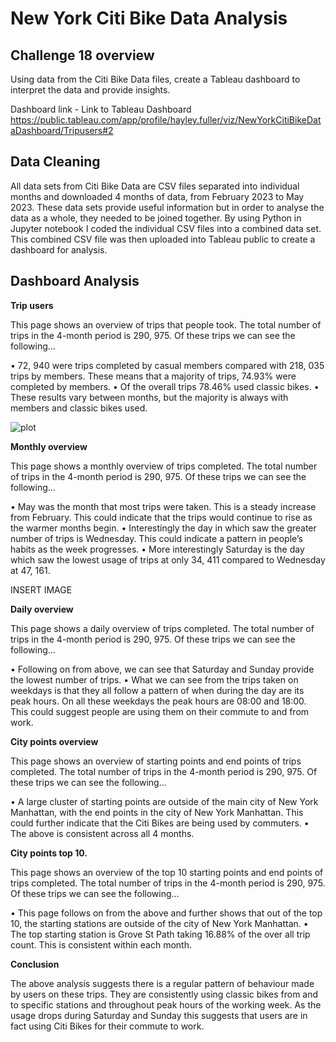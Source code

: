 # New York Citi Bike Data Analysis

## Challenge 18 overview

Using data from the Citi Bike Data files, create a Tableau dashboard to interpret the data and provide insights.

Dashboard link - Link to Tableau Dashboard https://public.tableau.com/app/profile/hayley.fuller/viz/NewYorkCitiBikeDataDashboard/Tripusers#2

## Data Cleaning
All data sets from Citi Bike Data are CSV files separated into individual months and downloaded 4 months of data, from February 2023 to May 2023.
These data sets provide useful information but in order to analyse the data as a whole, they needed to be joined together. By using Python in Jupyter notebook I coded the individual CSV files into a combined data set.
This combined CSV file was then uploaded into Tableau public to create a dashboard for analysis.

## Dashboard Analysis

**Trip users**

This page shows an overview of trips that people took. The total number of trips in the 4-month period is 290, 975. Of these trips we can see the following…

•	72, 940 were trips completed by casual members compared with 218, 035 trips by members. These means that a majority of trips, 74.93% were completed by members.
•	Of the overall trips 78.46% used classic bikes.
•	These results vary between months, but the majority is always with members and classic bikes used.

![plot](Images/Biketype.png)

**Monthly overview**

This page shows a monthly overview of trips completed. The total number of trips in the 4-month period is 290, 975. Of these trips we can see the following…

•	May was the month that most trips were taken. This is a steady increase from February. This could indicate that the trips would continue to rise as the warmer months begin.
•	Interestingly the day in which saw the greater number of trips is Wednesday. This could indicate a pattern in people’s habits as the week progresses. 
•	More interestingly Saturday is the day which saw the lowest usage of trips at only 34, 411 compared to Wednesday at 47, 161.

INSERT IMAGE

**Daily overview**

This page shows a daily overview of trips completed. The total number of trips in the 4-month period is 290, 975. Of these trips we can see the following…

•	Following on from above, we can see that Saturday and Sunday provide the lowest number of trips. 
•	What we can see from the trips taken on weekdays is that they all follow a pattern of when during the day are its peak hours. On all these weekdays the peak hours are 08:00 and 18:00. This could suggest people are using them on their commute to and from work.

**City points overview**

This page shows an overview of starting points and end points of trips completed. The total number of trips in the 4-month period is 290, 975. Of these trips we can see the following…

•	A large cluster of starting points are outside of the main city of New York Manhattan, with the end points in the city of New York Manhattan. This could further indicate that the Citi Bikes are being used by commuters.
•	The above is consistent across all 4 months.

**City points top 10.**

This page shows an overview of the top 10 starting points and end points of trips completed. The total number of trips in the 4-month period is 290, 975. Of these trips we can see the following…

•	This page follows on from the above and further shows that out of the top 10, the starting stations are outside of the city of New York Manhattan.
•	The top starting station is Grove St Path taking 16.88% of the over all trip count. This is consistent within each month. 

**Conclusion**

The above analysis suggests there is a regular pattern of behaviour made by users on these trips. They are consistently using classic bikes from and to specific stations and throughout peak hours of the working week. As the usage drops during Saturday and Sunday this suggests that users are in fact using Citi Bikes for their commute to work.
